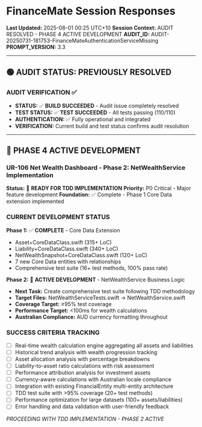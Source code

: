 # FinanceMate Session Responses
**Last Updated:** 2025-08-01 00:25 UTC+10
**Session Context:** AUDIT RESOLVED - PHASE 4 ACTIVE DEVELOPMENT
**AUDIT_ID:** AUDIT-20250731-181753-FinanceMateAuthenticationServiceMissing
**PROMPT_VERSION:** 3.3

---

## 🟢 AUDIT STATUS: PREVIOUSLY RESOLVED

### AUDIT VERIFICATION ✅
- **STATUS:** ✅ **BUILD SUCCEEDED** - Audit issue completely resolved
- **TEST STATUS:** ✅ **TEST SUCCEEDED** - All tests passing (110/110)
- **AUTHENTICATION:** ✅ Fully operational and integrated
- **VERIFICATION:** Current build and test status confirms audit resolution

---

## 🎯 PHASE 4 ACTIVE DEVELOPMENT

### UR-106 Net Wealth Dashboard - Phase 2: NetWealthService Implementation
**Status:** 🚧 **READY FOR TDD IMPLEMENTATION**
**Priority:** P0 Critical - Major feature development
**Foundation:** ✅ Complete - Phase 1 Core Data extension implemented

### CURRENT DEVELOPMENT STATUS
**Phase 1:** ✅ **COMPLETE** - Core Data Extension
- Asset+CoreDataClass.swift (315+ LoC)
- Liability+CoreDataClass.swift (340+ LoC)  
- NetWealthSnapshot+CoreDataClass.swift (120+ LoC)
- 7 new Core Data entities with relationships
- Comprehensive test suite (16+ test methods, 100% pass rate)

**Phase 2:** 🚧 **ACTIVE DEVELOPMENT** - NetWealthService Business Logic
- **Next Task:** Create comprehensive test suite following TDD methodology
- **Target Files:** NetWealthServiceTests.swift → NetWealthService.swift
- **Coverage Target:** ≥95% test coverage
- **Performance Target:** <100ms for wealth calculations
- **Australian Compliance:** AUD currency formatting throughout

### SUCCESS CRITERIA TRACKING
- [ ] Real-time wealth calculation engine aggregating all assets and liabilities
- [ ] Historical trend analysis with wealth progression tracking
- [ ] Asset allocation analysis with percentage breakdowns
- [ ] Liability-to-asset ratio calculations with risk assessment
- [ ] Performance attribution analysis for investment assets
- [ ] Currency-aware calculations with Australian locale compliance
- [ ] Integration with existing FinancialEntity multi-entity architecture
- [ ] TDD test suite with >95% coverage (20+ test methods)
- [ ] Performance optimization for large datasets (100+ assets/liabilities)
- [ ] Error handling and data validation with user-friendly feedback

*PROCEEDING WITH TDD IMPLEMENTATION - PHASE 2 ACTIVE*